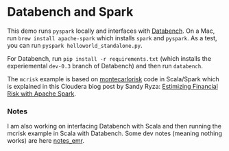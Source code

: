 # Databench and Spark

This demo runs `pyspark` locally and interfaces with [Databench](http://www.svenkreiss.com/databench/). On a Mac, run `brew install apache-spark` which installs `spark` and `pyspark`. As a test, you can run `pyspark helloworld_standalone.py`.

For Databench, run `pip install -r requirements.txt` (which installs the experiemental `dev-0.3` branch of Databench) and then run `databench`.

The `mcrisk` example is based on [montecarlorisk](https://github.com/sryza/montecarlorisk) code in Scala/Spark which is explained in this Cloudera blog post by Sandy Ryza: [Estimizing Financial Risk with Apache Spark](http://blog.cloudera.com/blog/2014/07/estimating-financial-risk-with-apache-spark/).


### Notes

I am also working on interfacing Databench with Scala and then running the mcrisk example in Scala with Databench. Some dev notes (meaning nothing works) are here [notes_emr](notes_emr.md).
